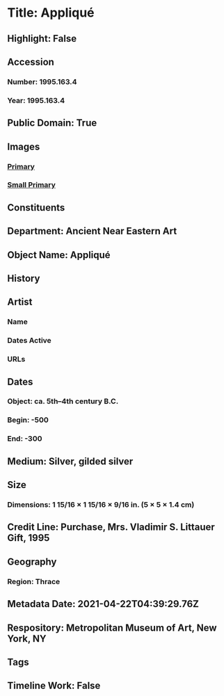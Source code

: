 # Title: Appliqué
## Highlight: False
## Accession
### Number: 1995.163.4
### Year: 1995.163.4
## Public Domain: True
## Images
### [Primary](https://images.metmuseum.org/CRDImages/an/original/sd1995_163_4.jpg)
### [Small Primary](https://images.metmuseum.org/CRDImages/an/web-large/sd1995_163_4.jpg)
## Constituents
## Department: Ancient Near Eastern Art
## Object Name: Appliqué
## History
## Artist
### Name
### Dates Active
### URLs
## Dates
### Object: ca. 5th–4th century B.C.
### Begin: -500
### End: -300
## Medium: Silver, gilded silver
## Size
### Dimensions: 1 15/16 × 1 15/16 × 9/16 in. (5 × 5 × 1.4 cm)
## Credit Line: Purchase, Mrs. Vladimir S. Littauer Gift, 1995
## Geography
### Region: Thrace
## Metadata Date: 2021-04-22T04:39:29.76Z
## Respository: Metropolitan Museum of Art, New York, NY
## Tags
## Timeline Work: False